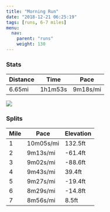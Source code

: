 ```yaml
---
title: "Morning Run"
date: "2018-12-21 06:25:19"
tags: [runs, 6-7 miles]
menu:
  nav:
    parent: "runs"
    weight: 130
---
```


### Stats

| Distance | Time | Pace |
|----------|------|------|
|6.65mi|1h1m53s|9m18s/mi|

<img src='https://maps.googleapis.com/maps/api/staticmap?maptype=roadmap&path=enc:{q{gGw_wlCpD|Bz@hGiGnP|Fj^dw@sF{JzDvJmEkw@fG_G{^jMwX`HlGg@oLjCo@rAfTbN|c@mc@|DuFu^dLuXcFkE{DrAd@|K}@xFg`@zXkCoHcBJJsEyAcEeHp@bKxCeI_UAyc@fH@dCfDzFp@pJlH&key=AIzaSyC1MId7bFpkLXNAaYhBSTb8jLyiSqzbDtM&size=800x800&markers=color:yellow|label:S|43.40014,23.22444&markers=color:green|label:F|43.40322000000001,23.226260000000007'>

### Splits

| Mile | Pace | Elevation |
|------|------|-----------|
|1|10m05s/mi|132.5ft|
|2|9m13s/mi|-61.4ft|
|3|9m02s/mi|-88.6ft|
|4|9m43s/mi|39.4ft|
|5|9m27s/mi|-19.4ft|
|6|8m29s/mi|-14.8ft|
|7|8m56s/mi|8.5ft|

